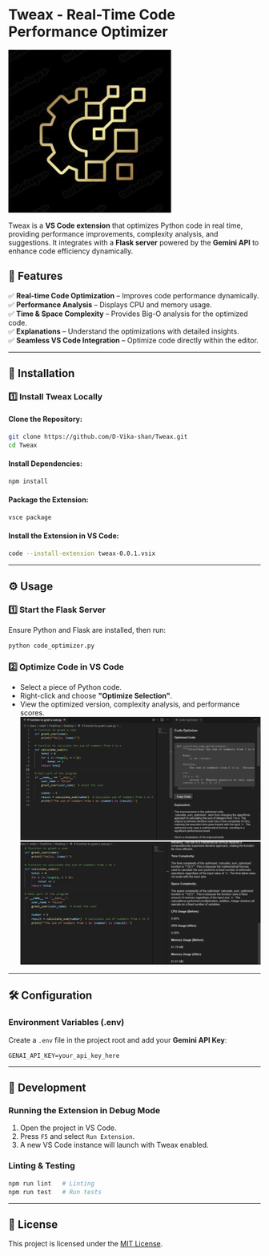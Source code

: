 # Tweax - Real-Time Code Performance Optimizer

![Tweax Logo](./icon.jpg)

Tweax is a **VS Code extension** that optimizes Python code in real time, providing performance improvements, complexity analysis, and suggestions. It integrates with a **Flask server** powered by the **Gemini API** to enhance code efficiency dynamically.

## 🚀 Features

✅ **Real-time Code Optimization** – Improves code performance dynamically.  
✅ **Performance Analysis** – Displays CPU and memory usage.  
✅ **Time & Space Complexity** – Provides Big-O analysis for the optimized code.  
✅ **Explanations** – Understand the optimizations with detailed insights.  
✅ **Seamless VS Code Integration** – Optimize code directly within the editor.

---

## 📌 Installation

### 1️⃣ Install Tweax Locally

#### **Clone the Repository:**
```sh
git clone https://github.com/D-Vika-shan/Tweax.git
cd Tweax
```

#### **Install Dependencies:**
```sh
npm install
```

#### **Package the Extension:**
```sh
vsce package
```

#### **Install the Extension in VS Code:**
```sh
code --install-extension tweax-0.0.1.vsix
```

---

## ⚙️ Usage

### **1️⃣ Start the Flask Server**
Ensure Python and Flask are installed, then run:
```sh
python code_optimizer.py
```

### **2️⃣ Optimize Code in VS Code**
- Select a piece of Python code.
- Right-click and choose **"Optimize Selection"**.
- View the optimized version, complexity analysis, and performance scores.
![sidebar screenshot](./sidebar.jpg)
![sidebar screenshot](./sidebar2.jpg)
---

## 🛠 Configuration

### **Environment Variables (.env)**
Create a `.env` file in the project root and add your **Gemini API Key**:
```
GENAI_API_KEY=your_api_key_here
```

---

## 🔧 Development

### **Running the Extension in Debug Mode**
1. Open the project in VS Code.
2. Press `F5` and select `Run Extension`.
3. A new VS Code instance will launch with Tweax enabled.

### **Linting & Testing**
```sh
npm run lint   # Linting
npm run test   # Run tests
```

---

## 📜 License
This project is licensed under the [MIT License](LICENSE).



